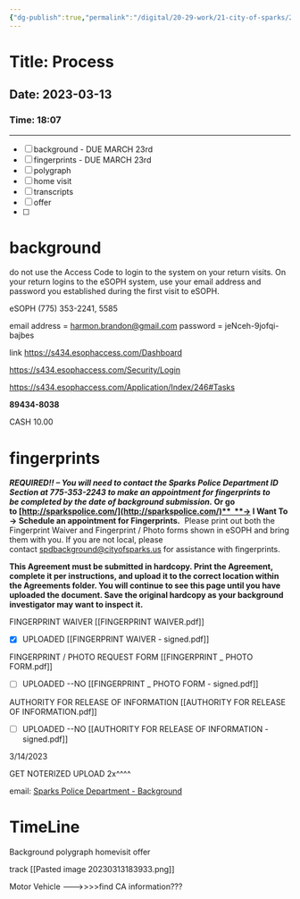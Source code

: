 ```yaml
---
{"dg-publish":true,"permalink":"/digital/20-29-work/21-city-of-sparks/21-03-background/00-process/","tags":["gardenEntry"],"noteIcon":""}
---
```




# Title: Process
## Date: 2023-03-13 
### Time: 18:07
_______________

- [ ] background - DUE MARCH 23rd
- [ ] fingerprints - DUE MARCH 23rd
- [ ] polygraph
- [ ] home visit
- [ ] transcripts
- [ ] offer
- [ ] 

# background
do not use the Access Code to login to the system on your return visits. On your return logins to the eSOPH system, use your email address and password you established during the first visit to eSOPH.

eSOPH
(775) 353-2241, 5585

email address = harmon.brandon@gmail.com
password = jeNceh-9jofqi-bajbes

link
https://s434.esophaccess.com/Dashboard

https://s434.esophaccess.com/Security/Login

https://s434.esophaccess.com/Application/Index/246#Tasks

**89434-8038**


CASH 10.00
# fingerprints
**_REQUIRED!! – You will need to contact the Sparks Police Department ID Section at 775-353-2243 to make an appointment for fingerprints to be completed by the date of background submission._ Or go to [http://sparkspolice.com/](http://sparkspolice.com/)**  **-> I Want To -> Schedule an appointment for Fingerprints.**  Please print out both the Fingerprint Waiver and Fingerprint / Photo forms shown in eSOPH and bring them with you. If you are not local, please contact [spdbackground@cityofsparks.us](mailto:spdbackground@cityofsparks.us) for assistance with fingerprints.


**This Agreement must be submitted in hardcopy. Print the Agreement, complete it per instructions, and upload it to the correct location within the Agreements folder. You will continue to see this page until you have uploaded the document. Save the original hardcopy as your background investigator may want to inspect it.**

FINGERPRINT WAIVER
[[FINGERPRINT WAIVER.pdf]]
- [x] UPLOADED
[[FINGERPRINT WAIVER - signed.pdf]]

FINGERPRINT / PHOTO REQUEST FORM
[[FINGERPRINT _ PHOTO FORM.pdf]]
- [ ] UPLOADED --NO
[[FINGERPRINT _ PHOTO FORM - signed.pdf]]

AUTHORITY FOR RELEASE OF INFORMATION
[[AUTHORITY FOR RELEASE OF INFORMATION.pdf]]
- [ ] UPLOADED --NO
[[AUTHORITY FOR RELEASE OF INFORMATION - signed.pdf]]



3/14/2023

GET NOTERIZED
UPLOAD 2x^^^^






email:
[Sparks Police Department - Background](message:%3CBY5PR09MB57168F5EAF4B0F14D570E3E1A3B99@BY5PR09MB5716.namprd09.prod.outlook.com%3E)

# TimeLine
Background
polygraph
homevisit
offer


track
[[Pasted image 20230313183933.png]]















Motor Vehicle --->>>>find CA information???

